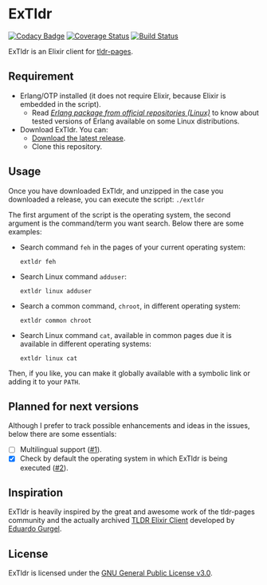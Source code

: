 # ExTldr

[![Codacy Badge](https://api.codacy.com/project/badge/Grade/347f0c83749f42d0926fb286028a8f07)](https://app.codacy.com/manual/ivanhercaz/extldr?utm_source=github.com&utm_medium=referral&utm_content=ivanhercaz/extldr&utm_campaign=Badge_Grade_Settings)
[![Coverage Status](https://coveralls.io/repos/github/ivanhercaz/extldr/badge.svg?branch=master)](https://coveralls.io/github/ivanhercaz/extldr?branch=master)
[![Build Status](https://travis-ci.com/ivanhercaz/extldr.svg?branch=master)](https://travis-ci.com/ivanhercaz/extldr)

ExTldr is an Elixir client for [tldr-pages](https://github.com/tldr-pages/tldr).

## Requirement

  - Erlang/OTP installed (it does not require Elixir, because Elixir is embedded in the script).
    - Read [*Erlang package from official repositories (Linux)*](https://github.com/ivanhercaz/extldr/wiki/Erlang-package-from-official-repositories-(Linux)) to know about tested versions of Erlang available on some Linux distributions.
  - Download ExTldr. You can:
    - [Download the latest release](https://github.com/ivanhercaz/extldr/releases).
    - Clone this repository.

## Usage

Once you have downloaded ExTldr, and unzipped in the case you downloaded a release, you can execute the script: `./extldr`

The first argument of the script is the operating system, the second argument is the command/term you want search. Below there are some examples:

  - Search command `feh` in the pages of your current operating system:

    `extldr feh`

  - Search Linux command `adduser`:

    `extldr linux adduser`

  - Search a common command, `chroot`, in different operating system:

    `extldr common chroot`

  - Search Linux command `cat`, available in common pages due it is available in different operating systems:

    `extldr linux cat`

Then, if you like, you can make it globally available with a symbolic link or adding it to your `PATH`.

## Planned for next versions

Although I prefer to track possible enhancements and ideas in the issues, below there are some essentials:

  - [ ] Multilingual support ([#1](https://github.com/ivanhercaz/extldr/issues/1)).
  - [x] Check by default the operating system in which ExTldr is being executed ([#2](https://github.com/ivanhercaz/extldr/issues/2)).

## Inspiration

ExTldr is heavily inspired by the great and awesome work of the tldr-pages community and the actually archived [TLDR Elixir Client](https://github.com/edgurgel/tldr_elixir_client) developed by [Eduardo Gurgel](https://github.com/edgurgel).

## License

ExTldr is licensed under the [GNU General Public License v3.0](https://github.com/ivanhercaz/extldr/blob/master/COPYING).
